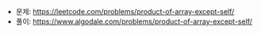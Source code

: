 - 문제: https://leetcode.com/problems/product-of-array-except-self/
- 풀이: https://www.algodale.com/problems/product-of-array-except-self/